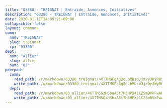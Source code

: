 ```yaml
---
title: "03380 - TREIGNAT | Entraide, Annonces, Initiatives"
description: "03380 - TREIGNAT | Entraide, Annonces, Initiatives"
date: 2020-01-11T14:09:21+09:00
collapsible: false
layout: commune
comm:
  nom: "TREIGNAT"
  slug: treignat
  cp: "03380"
dept:
  nom: "Allier"
  slug: allier
  num: "03"
peerpad:
  comm:
    read_path: /r/markdown/03380_treignat/4XTTMGFeAg2qLbMDsoJjz9yJWyR8SFokZHk1yRVNXsPfWchcR
    write_path: /w/markdown/03380_treignat/4XTTMGFeAg2qLbMDsoJjz9yJWyR8SFokZHk1yRVNXsPfWchcR-K3TgUoWMMF3qtXpKTPoFdMsy7igPKDbahTTiUoqB2vraomV7GYHa8UbQigtDriXWHCmbStDCs85V8p1RKxWjbThAnKvhDQAKNgATVjvBqwAMN6YFqhKBrTmgaZSypiEDsmkExdDX
  dept:
    read_path: /r/markdown/03_allier/4XTTM5GzHSbaA5t7H3HPX41CZ5mBVkFwAP4hDd5RoBY2JsEAy
    write_path: /w/markdown/03_allier/4XTTM5GzHSbaA5t7H3HPX41CZ5mBVkFwAP4hDd5RoBY2JsEAy-K3TgTfK63S9nh1XDKRdQM5CC7MJ5PWSrKVUCPKbSrFQ3cakeCH8tQGdUR9DTAz4uGC38FSNg947MKdwTpPPt11GSCbnkNPZdBTNtwdL7kw34FMS1ADZJRkGgd1Xx6qPUaEUtuBP3
---
```


